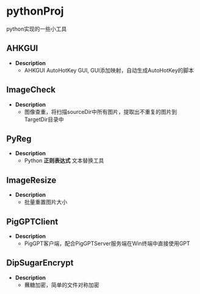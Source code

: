 # pythonProj
python实现的一些小工具

## AHKGUI

   - **Description**
      - AHKGUI AutoHotKey GUI, GUI添加映射，自动生成AutoHotKey的脚本

## ImageCheck

   - **Description**
      - 图像查重，将扫描sourceDir中所有图片，提取出不重复的图片到TargetDir目录中
      
## PyReg

   - **Description**
      - Python **正则表达式** 文本替换工具

## ImageResize

   - **Description**
      - 批量重置图片大小

## PigGPTClient
   - **Description**
      - PigGPT客户端，配合PigGPTServer服务端在Win终端中直接使用GPT

## DipSugarEncrypt
   - **Description**
      - 蘸糖加密，简单的文件对称加密